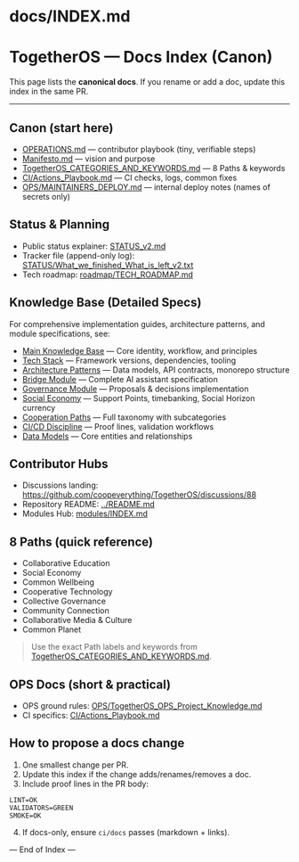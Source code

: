 # docs/INDEX.md

# TogetherOS — Docs Index (Canon)

This page lists the **canonical docs**. If you rename or add a doc, update this index in the same PR.

---

## Canon (start here)

- [OPERATIONS.md](./OPERATIONS.md) — contributor playbook (tiny, verifiable steps)
- [Manifesto.md](./Manifesto.md) — vision and purpose
- [TogetherOS_CATEGORIES_AND_KEYWORDS.md](./TogetherOS_CATEGORIES_AND_KEYWORDS.md) — 8 Paths & keywords
- [CI/Actions_Playbook.md](./CI/Actions_Playbook.md) — CI checks, logs, common fixes
- [OPS/MAINTAINERS_DEPLOY.md](./OPS/MAINTAINERS_DEPLOY.md) — internal deploy notes (names of secrets only)

## Status & Planning

- Public status explainer: [STATUS_v2.md](./STATUS_v2.md)
- Tracker file (append-only log): [STATUS/What_we_finished_What_is_left_v2.txt](../STATUS/What_we_finished_What_is_left_v2.txt)
- Tech roadmap: [roadmap/TECH_ROADMAP.md](./roadmap/TECH_ROADMAP.md)

## Knowledge Base (Detailed Specs)

For comprehensive implementation guides, architecture patterns, and module specifications, see:

- [Main Knowledge Base](../.claude/knowledge/togetheros-kb.md) — Core identity, workflow, and principles
- [Tech Stack](.tech-stack.md) — Framework versions, dependencies, tooling
- [Architecture Patterns](.architecture.md) — Data models, API contracts, monorepo structure
- [Bridge Module](../modules/bridge.md) — Complete AI assistant specification
- [Governance Module](../modules/governance.md) — Proposals & decisions implementation
- [Social Economy](../modules/social-economy.md) — Support Points, timebanking, Social Horizon currency
- [Cooperation Paths](.cooperation-paths.md) — Full taxonomy with subcategories
- [CI/CD Discipline](../.claude/knowledge/ci-cd-discipline.md) — Proof lines, validation workflows
- [Data Models](.data-models.md) — Core entities and relationships

## Contributor Hubs

- Discussions landing: https://github.com/coopeverything/TogetherOS/discussions/88
- Repository README: [../README.md](../README.md)
- Modules Hub: [modules/INDEX.md](./modules/INDEX.md)

## 8 Paths (quick reference)

- Collaborative Education  
- Social Economy  
- Common Wellbeing  
- Cooperative Technology  
- Collective Governance  
- Community Connection  
- Collaborative Media & Culture  
- Common Planet

> Use the exact Path labels and keywords from
> [TogetherOS_CATEGORIES_AND_KEYWORDS.md](./TogetherOS_CATEGORIES_AND_KEYWORDS.md).

## OPS Docs (short & practical)

- OPS ground rules: [OPS/TogetherOS_OPS_Project_Knowledge.md](./OPS/TogetherOS_OPS_Project_Knowledge.md)
- CI specifics: [CI/Actions_Playbook.md](./CI/Actions_Playbook.md)

## How to propose a docs change

1. One smallest change per PR.
2. Update this index if the change adds/renames/removes a doc.
3. Include proof lines in the PR body:

```
LINT=OK
VALIDATORS=GREEN
SMOKE=OK
```

4. If docs-only, ensure `ci/docs` passes (markdown + links).

— End of Index —
